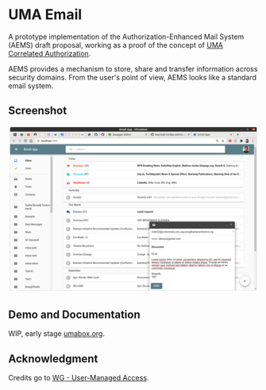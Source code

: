 # UMA Email

A prototype implementation of the Authorization-Enhanced Mail System (AEMS) draft proposal, working as a proof of the concept of [UMA Correlated Authorization][1].

AEMS provides a mechanism to store, share and transfer information across security domains. From the user's point of view, AEMS looks like a standard email system.

## Screenshot

![GUI](./images/gui.png)
## Demo and Documentation

WIP, early stage [umabox.org][2].

## Acknowledgment

Credits go to [WG - User-Managed Access][3].

[1]: https://github.com/umalabs/uma-correlated-authorization
[2]: https://www.umabox.org
[3]: https://kantarainitiative.org/confluence/display/uma/Home

